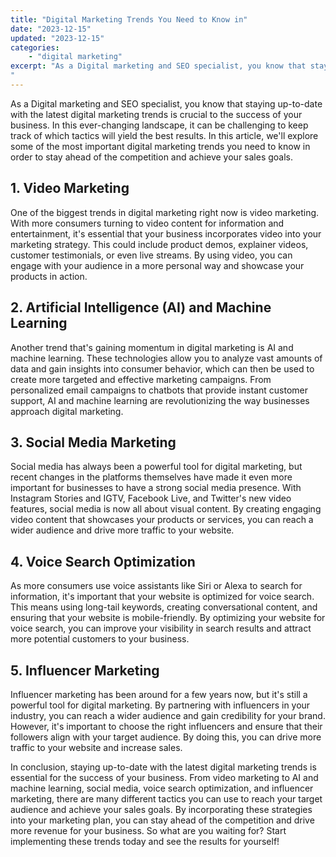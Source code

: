 ```yaml
---
title: "Digital Marketing Trends You Need to Know in"
date: "2023-12-15"
updated: "2023-12-15"
categories: 
    - "digital marketing"
excerpt: "As a Digital marketing and SEO specialist, you know that staying up-to-date with the latest digital marketing trends is crucial to the success of your business. In this ever-changing landscape, it can be challenging to keep track of which tactics will yield the best results. In this article, we'll explore some of the most important digital marketing trends you need to know in order to stay ahead of the competition and achieve your sales goals.
"
--- 
```

As a Digital marketing and SEO specialist, you know that staying up-to-date with the latest digital marketing trends is crucial to the success of your business. In this ever-changing landscape, it can be challenging to keep track of which tactics will yield the best results. In this article, we'll explore some of the most important digital marketing trends you need to know in order to stay ahead of the competition and achieve your sales goals.

## 1. Video Marketing

One of the biggest trends in digital marketing right now is video marketing. With more consumers turning to video content for information and entertainment, it's essential that your business incorporates video into your marketing strategy. This could include product demos, explainer videos, customer testimonials, or even live streams. By using video, you can engage with your audience in a more personal way and showcase your products in action.

## 2. Artificial Intelligence (AI) and Machine Learning

Another trend that's gaining momentum in digital marketing is AI and machine learning. These technologies allow you to analyze vast amounts of data and gain insights into consumer behavior, which can then be used to create more targeted and effective marketing campaigns. From personalized email campaigns to chatbots that provide instant customer support, AI and machine learning are revolutionizing the way businesses approach digital marketing.

## 3. Social Media Marketing

Social media has always been a powerful tool for digital marketing, but recent changes in the platforms themselves have made it even more important for businesses to have a strong social media presence. With Instagram Stories and IGTV, Facebook Live, and Twitter's new video features, social media is now all about visual content. By creating engaging video content that showcases your products or services, you can reach a wider audience and drive more traffic to your website.

## 4. Voice Search Optimization

As more consumers use voice assistants like Siri or Alexa to search for information, it's important that your website is optimized for voice search. This means using long-tail keywords, creating conversational content, and ensuring that your website is mobile-friendly. By optimizing your website for voice search, you can improve your visibility in search results and attract more potential customers to your business.

## 5. Influencer Marketing

Influencer marketing has been around for a few years now, but it's still a powerful tool for digital marketing. By partnering with influencers in your industry, you can reach a wider audience and gain credibility for your brand. However, it's important to choose the right influencers and ensure that their followers align with your target audience. By doing this, you can drive more traffic to your website and increase sales.

In conclusion, staying up-to-date with the latest digital marketing trends is essential for the success of your business. From video marketing to AI and machine learning, social media, voice search optimization, and influencer marketing, there are many different tactics you can use to reach your target audience and achieve your sales goals. By incorporating these strategies into your marketing plan, you can stay ahead of the competition and drive more revenue for your business. So what are you waiting for? Start implementing these trends today and see the results for yourself!